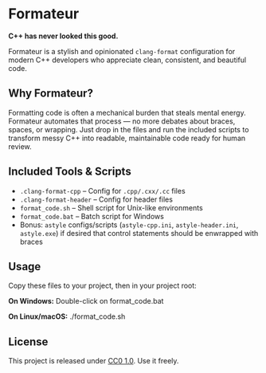 # Formateur

**C++ has never looked this good.**

Formateur is a stylish and opinionated `clang-format` configuration for modern C++ developers who appreciate clean, consistent, and beautiful code.

##  Why Formateur?

Formatting code is often a mechanical burden that steals mental energy.  
Formateur automates that process — no more debates about braces, spaces, or wrapping.
Just drop in the files and run the included scripts to transform messy C++ into readable, maintainable code ready for human review.

## Included Tools & Scripts

- `.clang-format-cpp` – Config for `.cpp/.cxx/.cc` files  
- `.clang-format-header` – Config for header files  
- `format_code.sh` – Shell script for Unix-like environments  
- `format_code.bat` – Batch script for Windows  
- Bonus: `astyle` configs/scripts (`astyle-cpp.ini`, `astyle-header.ini`, `astyle.exe`) if desired that control statements should be enwrapped with braces

##  Usage

Copy these files to your project, then in your project root:

**On Windows:**
Double-click on format_code.bat

**On Linux/macOS:**
./format_code.sh

## License

This project is released under [CC0 1.0](LICENSE.md). Use it freely.
